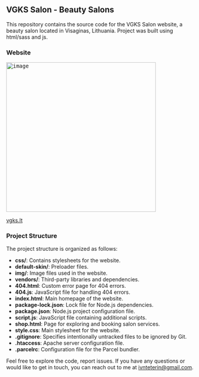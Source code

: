 ## VGKS Salon - Beauty Salons

This repository contains the source code for the VGKS Salon website, a beauty salon located in Visaginas, Lithuania. Project was built using html/sass and js.

### Website
<kbd><img width="400" alt="image" src="https://github.com/ivnteterin/vgks-salon/assets/79375552/011f1b55-2a34-463f-b349-9376d76f20a0"></kbd>

[vgks.lt](https://www.vgks.lt/)


### Project Structure

The project structure is organized as follows:

- **css/**: Contains stylesheets for the website.
- **default-skin/**: Preloader files.
- **img/**: Image files used in the website.
- **vendors/**: Third-party libraries and dependencies.
- **404.html**: Custom error page for 404 errors.
- **404.js**: JavaScript file for handling 404 errors.
- **index.html**: Main homepage of the website.
- **package-lock.json**: Lock file for Node.js dependencies.
- **package.json**: Node.js project configuration file.
- **script.js**: JavaScript file containing additional scripts.
- **shop.html**: Page for exploring and booking salon services.
- **style.css**: Main stylesheet for the website.
- **.gitignore**: Specifies intentionally untracked files to be ignored by Git.
- **.htaccess**: Apache server configuration file.
- **.parcelrc**: Configuration file for the Parcel bundler.

Feel free to explore the code, report issues. If you have any questions or would like to get in touch, you can reach out to me at ivnteterin@gmail.com.

